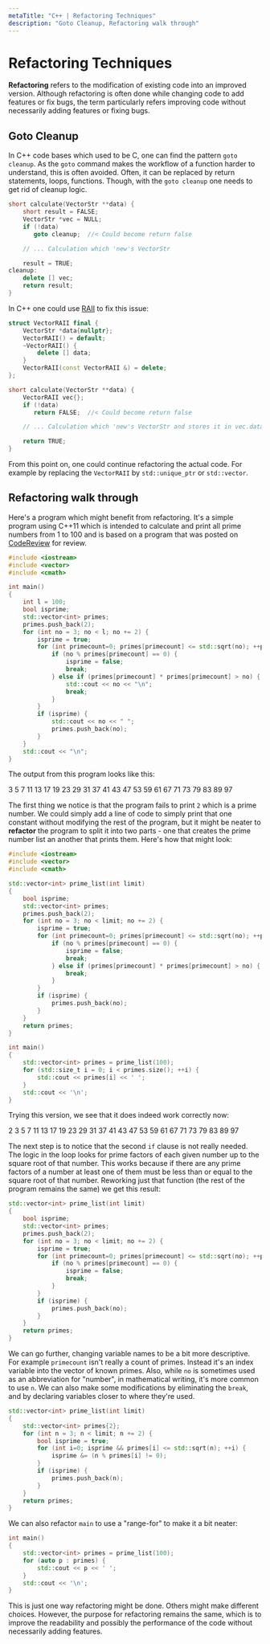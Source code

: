```yaml
---
metaTitle: "C++ | Refactoring Techniques"
description: "Goto Cleanup, Refactoring walk through"
---
```


# Refactoring Techniques


**Refactoring** refers to the modification of existing code into an improved version.  Although refactoring is often done while changing code to add features or fix bugs, the term particularly refers improving code without necessarily adding features or fixing bugs.



## Goto Cleanup


In C++ code bases which used to be C, one can find the pattern `goto cleanup`. As the `goto` command makes the workflow of a function harder to understand, this is often avoided. Often, it can be replaced by return statements, loops, functions. Though, with the `goto cleanup` one needs to get rid of cleanup logic.

```cpp
short calculate(VectorStr **data) {
    short result = FALSE;
    VectorStr *vec = NULL;
    if (!data)
       goto cleanup;  //< Could become return false

    // ... Calculation which 'new's VectorStr

    result = TRUE;
cleanup:
    delete [] vec;
    return result;
}

```

In C++ one could use [RAII](https://stackoverflow.com/documentation/c%2b%2b/1320/raii-resource-acquisition-is-initialization) to fix this issue:

```cpp
struct VectorRAII final {
    VectorStr *data{nullptr};
    VectorRAII() = default;
    ~VectorRAII() {
        delete [] data;
    }
    VectorRAII(const VectorRAII &) = delete;
};

short calculate(VectorStr **data) {
    VectorRAII vec{};
    if (!data)
       return FALSE;  //< Could become return false

    // ... Calculation which 'new's VectorStr and stores it in vec.data

    return TRUE;
}

```

From this point on, one could continue refactoring the actual code. For example by replacing the `VectorRAII` by `std::unique_ptr` or `std::vector`.



## Refactoring walk through


Here's a program which might benefit from refactoring.  It's a simple program using C++11 which is intended to calculate and print all prime numbers from 1 to 100 and is based on a program that was posted on [CodeReview](https://codereview.stackexchange.com/) for review.

```cpp
#include <iostream>
#include <vector>
#include <cmath>

int main()
{
    int l = 100;
    bool isprime;
    std::vector<int> primes;
    primes.push_back(2);
    for (int no = 3; no < l; no += 2) {
        isprime = true;
        for (int primecount=0; primes[primecount] <= std::sqrt(no); ++primecount) {
            if (no % primes[primecount] == 0) {
                isprime = false;
                break;
            } else if (primes[primecount] * primes[primecount] > no) {
                std::cout << no << "\n";
                break;
            }
        }
        if (isprime) {
            std::cout << no << " ";
            primes.push_back(no);
        }
    }
    std::cout << "\n";
}

```

The output from this program looks like this:

> 
3 5 7 11 13 17 19 23 29 31 37 41 43 47 53 59 61 67 71 73 79 83 89 97


The first thing we notice is that the program fails to print `2` which is a prime number.  We could simply add a line of code to simply print that one constant without modifying the rest of the program, but it might be neater to **refactor** the program to split it into two parts - one that creates the prime number list an another that prints them.  Here's how that might look:

```cpp
#include <iostream>
#include <vector>
#include <cmath>

std::vector<int> prime_list(int limit)
{
    bool isprime;
    std::vector<int> primes;
    primes.push_back(2);
    for (int no = 3; no < limit; no += 2) {
        isprime = true;
        for (int primecount=0; primes[primecount] <= std::sqrt(no); ++primecount) {
            if (no % primes[primecount] == 0) {
                isprime = false;
                break;
            } else if (primes[primecount] * primes[primecount] > no) {
                break;
            }
        }
        if (isprime) {
            primes.push_back(no);
        }
    }
    return primes;
}

int main() 
{
    std::vector<int> primes = prime_list(100);
    for (std::size_t i = 0; i < primes.size(); ++i) {
        std::cout << primes[i] << ' ';
    }
    std::cout << '\n';
}

```

Trying this version, we see that it does indeed work correctly now:

> 
2 3 5 7 11 13 17 19 23 29 31 37 41 43 47 53 59 61 67 71 73 79 83 89 97


The next step is to notice that the second `if` clause is not really needed.  The logic in the loop looks for prime factors of each given number up to the square root of that number.  This works because if there are any prime factors of a number at least one of them must be less than or equal to the square root of that number.  Reworking just that function (the rest of the program remains the same) we get this result:

```cpp
std::vector<int> prime_list(int limit)
{
    bool isprime;
    std::vector<int> primes;
    primes.push_back(2);
    for (int no = 3; no < limit; no += 2) {
        isprime = true;
        for (int primecount=0; primes[primecount] <= std::sqrt(no); ++primecount) {
            if (no % primes[primecount] == 0) {
                isprime = false;
                break;
            }
        }
        if (isprime) {
            primes.push_back(no);
        }
    }
    return primes;
}

```

We can go further, changing variable names to be a bit more descriptive.  For example `primecount` isn't really a count of primes.  Instead it's an index variable into the vector of known primes.  Also, while `no` is sometimes used as an abbreviation for "number", in mathematical writing, it's more common to use `n`.  We can also make some modifications by eliminating the `break`, and by declaring variables closer to where they're used.

```cpp
std::vector<int> prime_list(int limit)
{
    std::vector<int> primes{2};
    for (int n = 3; n < limit; n += 2) {
        bool isprime = true;
        for (int i=0; isprime && primes[i] <= std::sqrt(n); ++i) {
            isprime &= (n % primes[i] != 0);
        }
        if (isprime) {
            primes.push_back(n);
        }
    }
    return primes;
}

```

We can also refactor `main` to use a "range-for" to make it a bit neater:

```cpp
int main() 
{
    std::vector<int> primes = prime_list(100);
    for (auto p : primes) {
        std::cout << p << ' ';
    }
    std::cout << '\n';
}

```

This is just one way refactoring might be done.  Others might make different choices.  However, the purpose for refactoring remains the same, which is to improve the readability and possibly the performance of the code without necessarily adding features.

